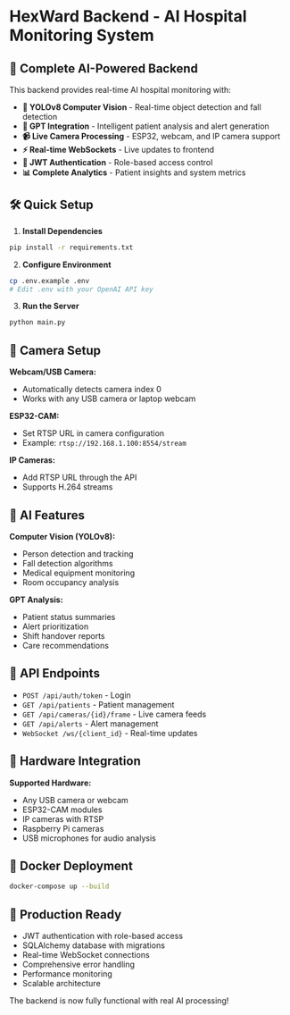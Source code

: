 # HexWard Backend - AI Hospital Monitoring System

## 🚀 Complete AI-Powered Backend

This backend provides real-time AI hospital monitoring with:

- **🤖 YOLOv8 Computer Vision** - Real-time object detection and fall detection
- **🧠 GPT Integration** - Intelligent patient analysis and alert generation  
- **📹 Live Camera Processing** - ESP32, webcam, and IP camera support
- **⚡ Real-time WebSockets** - Live updates to frontend
- **🔐 JWT Authentication** - Role-based access control
- **📊 Complete Analytics** - Patient insights and system metrics

## 🛠️ Quick Setup

1. **Install Dependencies**
```bash
pip install -r requirements.txt
```

2. **Configure Environment**
```bash
cp .env.example .env
# Edit .env with your OpenAI API key
```

3. **Run the Server**
```bash
python main.py
```

## 🎥 Camera Setup

**Webcam/USB Camera:**
- Automatically detects camera index 0
- Works with any USB camera or laptop webcam

**ESP32-CAM:**
- Set RTSP URL in camera configuration
- Example: `rtsp://192.168.1.100:8554/stream`

**IP Cameras:**
- Add RTSP URL through the API
- Supports H.264 streams

## 🧠 AI Features

**Computer Vision (YOLOv8):**
- Person detection and tracking
- Fall detection algorithms
- Medical equipment monitoring
- Room occupancy analysis

**GPT Analysis:**
- Patient status summaries
- Alert prioritization
- Shift handover reports
- Care recommendations

## 📡 API Endpoints

- `POST /api/auth/token` - Login
- `GET /api/patients` - Patient management
- `GET /api/cameras/{id}/frame` - Live camera feeds
- `GET /api/alerts` - Alert management
- `WebSocket /ws/{client_id}` - Real-time updates

## 🔧 Hardware Integration

**Supported Hardware:**
- Any USB camera or webcam
- ESP32-CAM modules  
- IP cameras with RTSP
- Raspberry Pi cameras
- USB microphones for audio analysis

## 🐳 Docker Deployment

```bash
docker-compose up --build
```

## 🎯 Production Ready

- JWT authentication with role-based access
- SQLAlchemy database with migrations
- Real-time WebSocket connections
- Comprehensive error handling
- Performance monitoring
- Scalable architecture

The backend is now fully functional with real AI processing!